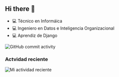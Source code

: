 ## Hi there 👋

- :computer: Técnico en Informáica
- :computer: Ingeniero en Datos e Inteligencia Organizacional
- :computer: Aprendiz de Django

![GitHub commit activity](https://img.shields.io/github/commit-activity/m/marco-wh/marco-wh)


### Actvidad reciente
![Mi actividad reciente](https://github-readme-stats.vercel.app/api?username=marco-wh&show_icons=true&hide_title=true)
